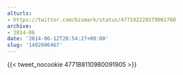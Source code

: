 ```yaml
---
alturls:
- https://twitter.com/bismark/status/477192228579061760
archive:
- 2014-06
date: '2014-06-12T20:54:27+00:00'
slug: '1402606467'
---
```


{{< tweet_nocookie 477188110980091905 >}}
